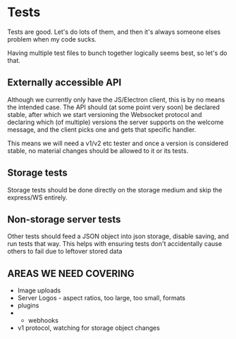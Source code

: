 # Tests

Tests are good. Let's do lots of them, and then it's always someone elses problem when my code sucks.

Having multiple test files to bunch together logically seems best, so let's do that.

## Externally accessible API

Although we currently only have the JS/Electron client, this is by no means the intended case. The API should (at some point very soon) be declared stable, after which we start versioning the Websocket protocol and declaring which (of multiple) versions the server supports on the welcome message, and the client picks one and gets that specific handler.

This means we will need a v1/v2 etc tester and once a version is considered stable, no material changes should be allowed to it or its tests.

## Storage tests

Storage tests should be done directly on the storage medium and skip the express/WS entirely.

## Non-storage server tests

Other tests should feed a JSON object into json storage, disable saving, and run tests that way. This helps with ensuring tests don't accidentally cause others to fail due to leftover stored data

## AREAS WE NEED COVERING

-   Image uploads
-   Server Logos - aspect ratios, too large, too small, formats
-   plugins
-   -   webhooks
-   v1 protocol, watching for storage object changes
